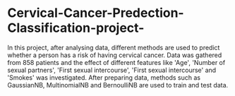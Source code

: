 # Cervical-Cancer-Predection-Classification-project-
In this project, after analysing data, different methods are used to predict whether a person has a risk of having cervical cancer. Data was gathered from 858 patients and the effect of different features like 'Age', 'Number of sexual partners', 'First sexual intercourse', 'First sexual intercourse' and 'Smokes' was investigated. After preparing data, methods such as GaussianNB, MultinomialNB and BernoulliNB are used to train and test data. 


